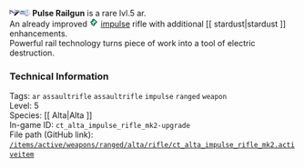 ![ ](https://raw.githubusercontent.com/Ceterai/Enternia/main/items/active/weapons/ranged/alta/rifle/ct_alta_impulse_rifle_mk2_2.png) **Pulse Railgun** is a rare lvl.5 ar.  
An already improved ![ ](https://raw.githubusercontent.com/Ceterai/Enternia/main/damage/ct_impulse.png) [impulse](Ceternia#damage) rifle with additional [[ stardust|stardust ]] enhancements.  
Powerful rail technology turns piece of work into a tool of electric destruction.

### Technical Information

Tags: `ar` `assaultrifle` `assaultrifle` `impulse` `ranged` `weapon`  
Level: 5  
Species: [[ Alta|Alta ]]  
In-game ID: `ct_alta_impulse_rifle_mk2-upgrade`  
File path (GitHub link): [`/items/active/weapons/ranged/alta/rifle/ct_alta_impulse_rifle_mk2.activeitem`](https://github.com/Ceterai/Enternia/blob/main/items/active/weapons/ranged/alta/rifle/ct_alta_impulse_rifle_mk2.activeitem)
